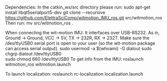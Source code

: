Dependencies:
In the catkin_ws/src directory please run:
	sudo apt-get install libqt5serialport5-dev
	git clone --recursive https://github.com/ElettraSciComp/witmotion_IMU_ros.git src/witmotion_ros
Then run:
	mv src/witmotion_ros .

When connecting the wit-motion IMU:
	It interfaces over USB-RS232. As in, Ground -> Ground, VCC -> 5V, TX -> 232R, RX -> 232T.
	Make sure the /dev/ttyUSB0 serial port is open to your user (so the wit-motion package can access serial output).
		sudo usermod -a $(whoami) -G dialout
		sudo chgrp dialout /dev/ttyUSB0		
		sudo chmod 660 /dev/ttyUSB0
To get info from the IMU:
	roslaunch witmotion_ros witmotion.launch

To launch localization:
	roslaunch rc-localization localization.launch
